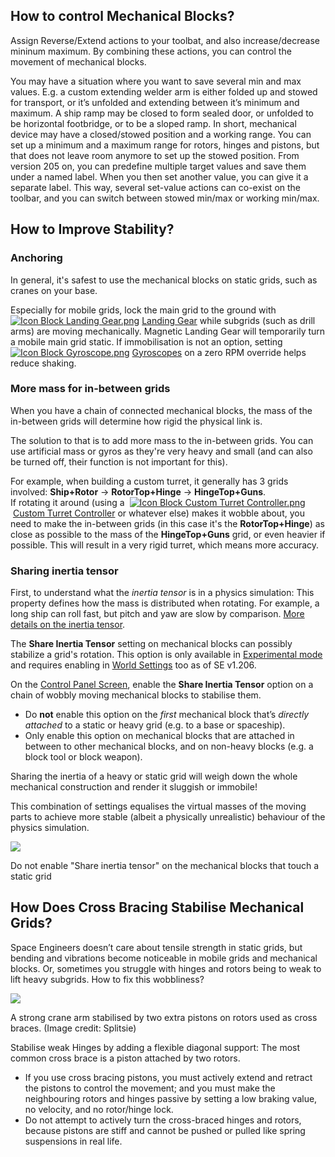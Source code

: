 ## How to control Mechanical Blocks?

Assign Reverse/Extend actions to your toolbat, and also increase/decrease mininum maximum. By combining these actions, you can control the movement of mechanical blocks.

You may have a situation where you want to save several min and max values. E.g. a custom extending welder arm is either folded up and stowed for transport, or it’s unfolded and extending between it’s minimum and maximum. A ship ramp may be closed to form sealed door, or unfolded to be horizontal footbridge, or to be a sloped ramp. In short, mechanical device may have a closed/stowed position and a working range. You can set up a minimum and a maximum range for rotors, hinges and pistons, but that does not leave room anymore to set up the stowed position. From version 205 on, you can predefine multiple target values and save them under a named label. When you then set another value, you can give it a separate label. This way, several set-value actions can co-exist on the toolbar, and you can switch between stowed min/max or working min/max.

## How to Improve Stability?

### Anchoring

In general, it's safest to use the mechanical blocks on static grids, such as cranes on your base.

Especially for mobile grids, lock the main grid to the ground with  [![Icon Block Landing Gear.png](https://spaceengineers.wiki.gg/images/thumb/2/2d/Icon_Block_Landing_Gear.png/21px-Icon_Block_Landing_Gear.png?d381be)](https://spaceengineers.wiki.gg/wiki/Landing_Gear "Landing Gear") [Landing Gear](https://spaceengineers.wiki.gg/wiki/Landing_Gear "Landing Gear") while subgrids (such as drill arms) are moving mechanically. Magnetic Landing Gear will temporarily turn a mobile main grid static. If immobilisation is not an option, setting  [![Icon Block Gyroscope.png](https://spaceengineers.wiki.gg/images/thumb/9/9c/Icon_Block_Gyroscope.png/21px-Icon_Block_Gyroscope.png?c8eb45)](https://spaceengineers.wiki.gg/wiki/Gyroscope "Gyroscope") [Gyroscopes](https://spaceengineers.wiki.gg/wiki/Gyroscope "Gyroscope") on a zero RPM override helps reduce shaking.

### More mass for in-between grids

When you have a chain of connected mechanical blocks, the mass of the in-between grids will determine how rigid the physical link is.

The solution to that is to add more mass to the in-between grids. You can use artificial mass or gyros as they're very heavy and small (and can also be turned off, their function is not important for this).

For example, when building a custom turret, it generally has 3 grids involved: **Ship+Rotor** -> **RotorTop+Hinge** -> **HingeTop+Guns**.  
If rotating it around (using a  [![Icon Block Custom Turret Controller.png](https://spaceengineers.wiki.gg/images/thumb/7/70/Icon_Block_Custom_Turret_Controller.png/21px-Icon_Block_Custom_Turret_Controller.png?49af70)](https://spaceengineers.wiki.gg/wiki/Custom_Turret_Controller "Custom Turret Controller") [Custom Turret Controller](https://spaceengineers.wiki.gg/wiki/Custom_Turret_Controller "Custom Turret Controller") or whatever else) makes it wobble about, you need to make the in-between grids (in this case it's the **RotorTop+Hinge**) as close as possible to the mass of the **HingeTop+Guns** grid, or even heavier if possible. This will result in a very rigid turret, which means more accuracy.

### Sharing inertia tensor

First, to understand what the _inertia tensor_ is in a physics simulation: This property defines how the mass is distributed when rotating. For example, a long ship can roll fast, but pitch and yaw are slow by comparison. [More details on the inertia tensor](https://en.wikipedia.org/wiki/Moment_of_inertia#Inertia_tensor).

The **Share Inertia Tensor** setting on mechanical blocks can possibly stabilize a grid's rotation. This option is only available in [Experimental mode](https://spaceengineers.wiki.gg/wiki/Experimental_mode "Experimental mode") and requires enabling in [World Settings](https://spaceengineers.wiki.gg/wiki/World_Settings "World Settings") too as of SE v1.206.

On the [Control Panel Screen](https://spaceengineers.wiki.gg/wiki/Control_Panel_Screen "Control Panel Screen"), enable the **Share Inertia Tensor** option on a chain of wobbly moving mechanical blocks to stabilise them.

*   Do **not** enable this option on the _first_ mechanical block that’s _directly attached_ to a static or heavy grid (e.g. to a base or spaceship).
*   Only enable this option on mechanical blocks that are attached in between to other mechanical blocks, and on non-heavy blocks (e.g. a block tool or block weapon).

Sharing the inertia of a heavy or static grid will weigh down the whole mechanical construction and render it sluggish or immobile!

This combination of settings equalises the virtual masses of the moving parts to achieve more stable (albeit a physically unrealistic) behaviour of the physics simulation.

[![](https://spaceengineers.wiki.gg/images/thumb/5/52/Share-inertia-tensor.png/320px-Share-inertia-tensor.png?6dda31)](https://spaceengineers.wiki.gg/wiki/File:Share-inertia-tensor.png)

Do not enable "Share inertia tensor" on the mechanical blocks that touch a static grid

## How Does Cross Bracing Stabilise Mechanical Grids?

Space Engineers doesn’t care about tensile strength in static grids, but bending and vibrations become noticeable in mobile grids and mechanical blocks. Or, sometimes you struggle with hinges and rotors being to weak to lift heavy subgrids. How to fix this wobbliness?

[![](https://spaceengineers.wiki.gg/images/thumb/f/fd/Pistons-as-cross-braces.jpg/320px-Pistons-as-cross-braces.jpg?152e28)](https://spaceengineers.wiki.gg/wiki/File:Pistons-as-cross-braces.jpg)

A strong crane arm stabilised by two extra pistons on rotors used as cross braces. (Image credit: Splitsie)

Stabilise weak Hinges by adding a flexible diagonal support: The most common cross brace is a piston attached by two rotors.

*   If you use cross bracing pistons, you must actively extend and retract the pistons to control the movement; and you must make the neighbouring rotors and hinges passive by setting a low braking value, no velocity, and no rotor/hinge lock.
*   Do not attempt to actively turn the cross-braced hinges and rotors, because pistons are stiff and cannot be pushed or pulled like spring suspensions in real life.
